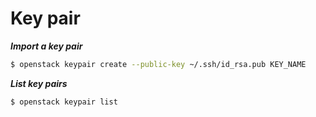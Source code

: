 Key pair
========


***Import a key pair***

```bash
$ openstack keypair create --public-key ~/.ssh/id_rsa.pub KEY_NAME
```

***List key pairs***

```bash
$ openstack keypair list
```